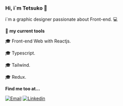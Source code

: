 ### Hi, i`m Tetsuko 👋

i`m a graphic designer passionate about Front-end. :computer:



:wrench: **my current tools**



:mortar_board: Front-end Web with Reactjs.


:mortar_board: Typescript.


:mortar_board: Tailwind.


:mortar_board: Redux.




**Find me too at...**


[![Email](https://img.shields.io/badge/Gmail-D14836?style=for-the-badge&logo=gmail&logoColor=white)](https://mail.google.com/mail/u/3/#inbox)
[![Linkedin](https://img.shields.io/badge/LinkedIn-0077B5?style=for-the-badge&logo=linkedin&logoColor=white)](https://www.linkedin.com/in/vinicius-t-sato-7b4a74209/)


